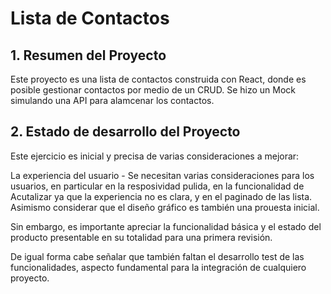 # Lista de Contactos



  ## 1. Resumen del Proyecto

  Este proyecto es una lista de contactos construida con React, donde es posible gestionar contactos por medio de un CRUD. Se hizo un Mock simulando una API para alamcenar los contactos.

  ## 2. Estado de desarrollo del Proyecto
  Este ejercicio es inicial y precisa de varias consideraciones a mejorar:

  La experiencia del usuario - Se necesitan varias consideraciones para los usuarios, en particular en la resposividad pulida, en la funcionalidad de Acutalizar ya que la experiencia no es clara, y en el paginado de las lista. Asimismo considerar que el diseño gráfico es también una prouesta inicial.

  Sin embargo, es importante apreciar la funcionalidad básica y el estado del producto presentable en su totalidad para una primera revisión.

 De igual forma cabe señalar que también faltan el desarrollo test de las funcionalidades, aspecto fundamental para la integración de cualquiero proyecto.

  
  
